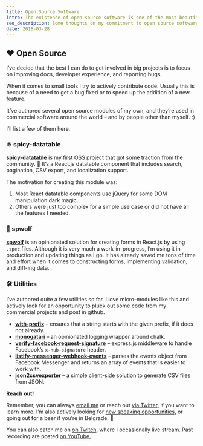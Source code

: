 ```yaml
---
title: Open Source Software
intro: The existence of open source software is one of the most beautiful things about this industry and our craft. This page seeks to document my efforts in helping maintain it and create new micro-modules that others might find useful.
seo_description: Some thoughts on my commitment to open source software and how we can all chip in.
date: 2018-03-28
---
```


## ❤️ Open Source

I’ve decide that the best I can do to get involved in big projects is to focus on improving docs, developer experience, and reporting bugs.

When it comes to small tools I try to actively contribute code. Usually this is because of a need to get a bug fixed or to speed up the addition of a new feature.

It’ve authored several open source modules of my own, and they’re used in commercial software around the world – and by people other than myself. :)

I’ll list a few of them here.

### ⚛️ spicy-datatable

<a href="https://github.com/filipdanic/spicy-datatable" target="_blank">**spicy-datatable**</a> is my first OSS project that got some traction from the community. 🎉 It’s a React.js datatable component that includes search, pagination, CSV export, and localization support.

The motivation for creating this module was:

1. Most React datatable components use jQuery for some DOM manipulation dark magic.
2. Others were just too complex for a simple use case or did not have all the features I needed.

### 🐺 spwolf

<a href="https://github.com/filipdanic/spwolf" target="_blank">**spwolf**</a> is an opinionated solution for creating forms in React.js by using `.spec` files. Although it is very much a work-in-progress, I’m using it in production and updating things as I go. It has already saved me tons of time and effort when it comes to constructing forms, implementing validation, and diff-ing data.

### 🛠 Utilities

I’ve authored quite a few utilities so far. I love micro-modules like this and actively look for an opportunity to pluck out some code from my commercial projects and post in github. 

- <a href="https://github.com/filipdanic/with-prefix" target="_blank">**with-prefix**</a> – ensures that a string starts with the given prefix, if it does not already.
- <a href="https://github.com/filipdanic/monogatari" target="_blank">**monogatari**</a> – an opinionated logging wrapper around chalk.
- <a href="https://github.com/filipdanic/verify-facebook-request-signature" target="_blank">**verify-facebook-request-signature**</a> – express.js middleware to handle Facebook’s `x-hub-signature` header.
- <a href="https://github.com/filipdanic/listify-messenger-webhook-events" target="_blank">**listify-messenger-webhook-events**</a> – parses the events object from Facebook Messenger and returns an array of events that is easier to work with.
- <a href="https://github.com/filipdanic/json2csvexporter" target="_blank">**json2csvexporter**</a> – a simple client-side solution to generate CSV files from JSON.

**Reach out!**

Remember, you can always <a href="mailto:filipdanic7@gmail.com">email me</a> or reach out <a href="https://twitter.com/DanicFilip" target="_blank">via Twitter,</a> if you want to learn more. I’m also actively looking for <a href="/speaking">new speaking opportunities,</a> or going out for a beer if you’re in Belgrade. 🍻

You can also catch me on <a href="https://www.twitch.tv/filipdanic" target="_blank">on Twitch,</a> where I occasionally live stream. Past recording are posted <a href="https://www.youtube.com/channel/UClctBvKpOUts0_B_kvooo_w" target="_blank">on YouTube.</a> 

